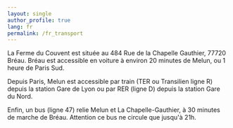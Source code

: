 ```yaml
---
layout: single
author_profile: true
lang: fr
permalink: /fr_transport
---
```


La Ferme du Couvent est située au 484 Rue de la Chapelle Gauthier, 77720 Bréau. Bréau est accessible en voiture à environ 20 minutes de Melun, ou 1 heure de Paris Sud.

Depuis Paris, Melun est accessible par train (TER ou Transilien ligne R) depuis la station Gare de Lyon ou par RER (ligne D) depuis la station Gare du Nord.

Enfin, un bus (ligne 47) relie Melun et La Chapelle-Gauthier, à 30 minutes de marche de Bréau. Attention ce bus ne circule que jusqu'à 21h. 
